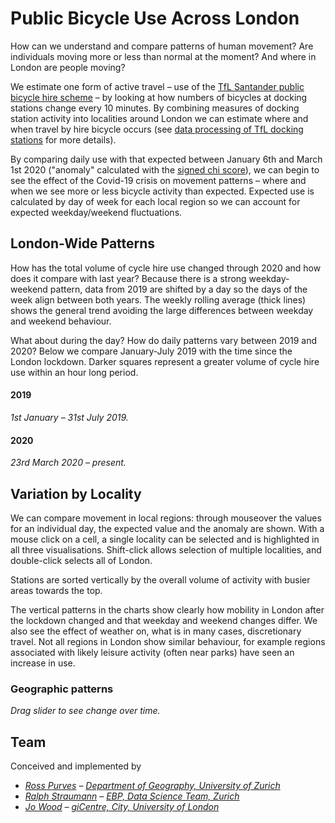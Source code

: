<!-- Scripts to link to the Vega/Vega-Lite runtime -->
<script src="https://cdn.jsdelivr.net/npm/vega@5"></script>
<script src="https://cdn.jsdelivr.net/npm/vega-lite@4"></script>
<script src="https://cdn.jsdelivr.net/npm/vega-embed@6"></script>

<style>
input[type="range"],
  .vega-bind {
    font-size:0px;
}
</style>

# Public Bicycle Use Across London

How can we understand and compare patterns of human movement? Are individuals moving more or less than normal at the moment? And where in London are people moving?

We estimate one form of active travel – use of the [TfL Santander public bicycle hire scheme](https://tfl.gov.uk/modes/cycling/santander-cycles) – by looking at how numbers of bicycles at docking stations change every 10 minutes. By combining measures of docking station activity into localities around London we can estimate where and when travel by hire bicycle occurs (see [data processing of TfL docking stations](./dataProcessing) for more details).

By comparing daily use with that expected between January 6th and March 1st 2020 ("anomaly" calculated with the [signed chi score](https://openaccess.city.ac.uk/id/eprint/537/1/wood_visualization_2010.pdf)), we can begin to see the effect of the Covid-19 crisis on movement patterns – where and when we see more or less bicycle activity than expected. Expected use is calculated by day of week for each local region so we can account for expected weekday/weekend fluctuations.

## London-Wide Patterns

How has the total volume of cycle hire use changed through 2020 and how does it compare with last year? Because there is a strong weekday-weekend pattern, data from 2019 are shifted by a day so the days of the week align between both years. The weekly rolling average (thick lines) shows the general trend avoiding the large differences between weekday and weekend behaviour.

<div class="wide" id="visTotal"></div>

What about during the day? How do daily patterns vary between 2019 and 2020? Below we compare January-July 2019 with the time since the London lockdown. Darker squares represent a greater volume of cycle hire use within an hour long period.

#### 2019

_1st January – 31st July 2019._

<div class="wide" id="visHourly2019"></div>

#### 2020

_23rd March 2020 – present._

<div class="wide" id="visHourly2020"></div>

## Variation by Locality

We can compare movement in local regions: through mouseover the values for an individual day, the expected value and the anomaly are shown. With a mouse click on a cell, a single locality can be selected and is highlighted in all three visualisations. Shift-click allows selection of multiple localities, and double-click selects all of London.

Stations are sorted vertically by the overall volume of activity with busier areas towards the top.

<div class="wide" id="visLinkedBicycle"></div>

The vertical patterns in the charts show clearly how mobility in London after the lockdown changed and that weekday and weekend changes differ. We also see the effect of weather on, what is in many cases, discretionary travel. Not all regions in London show similar behaviour, for example regions associated with likely leisure activity (often near parks) have seen an increase in use.

### Geographic patterns

_Drag slider to see change over time._

<div class="wide" id="visMap"></div>

## Team

Conceived and implemented by

- _[Ross Purves](https://twitter.com/GCUZH) – [Department of Geography, University of Zurich](https://www.geo.uzh.ch/~rsp/)_
- _[Ralph Straumann](https://twitter.com/rastrau) – [EBP, Data Science Team, Zurich](https://www.ebp.ch)_
- _[Jo Wood](https://twitter.com/jwolondon) – [giCentre, City, University of London](https://www.gicentre.net/jwo)_

<!-- Script containing the vis specs used above. Must be at end of document. -->
<script src="js/londonVisSpecs.js"></script>
